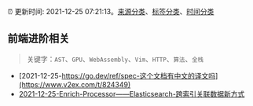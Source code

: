 :alarm_clock: 更新时间: 2021-12-25 07:21:13。[来源分类](../README.md)、[标签分类](../TAGS.md)、[时间分类](../TIMELINE.md)

## 前端进阶相关


> 关键字：`AST`、`GPU`、`WebAssembly`、`Vim`、`HTTP`、`算法`、`全栈`



- [2021-12-25-https://go.dev/ref/spec-这个文档有中文的译文吗](https://www.v2ex.com/t/824349) 
- [2021-12-25-Enrich-Processor——Elasticsearch-跨索引关联数据新方式](https://toutiao.io/k/igeh9aw) 